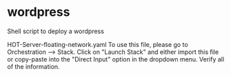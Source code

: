# wordpress
Shell script to deploy a wordpress

HOT-Server-floating-network.yaml
To use this file, please go to Orchestration --> Stack.  Click on "Launch Stack" and either import this file or copy-paste into the "Direct Input" option in the dropdown menu.  Verify all of the information.
